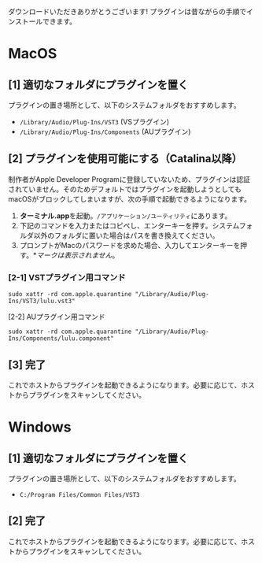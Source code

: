 ダウンロードいただきありがとうございます! プラグインは昔ながらの手順でインストールできます。

# MacOS

## [1] 適切なフォルダにプラグインを置く
プラグインの置き場所として、以下のシステムフォルダをおすすめします。

* `/Library/Audio/Plug-Ins/VST3` (VSプラグイン)
* `/Library/Audio/Plug-Ins/Components` (AUプラグイン)

## [2] プラグインを使用可能にする（Catalina以降）
制作者がApple Developer Programに登録していないため、プラグインは認証されていません。そのためデフォルトではプラグインを起動しようとしてもmacOSがブロックしてしまいますが、次の手順で起動できるようになります。

1. **ターミナル.app**を起動。`/アプリケーション/ユーティリティ`にあります。
2. 下記のコマンドを入力またはコピペし、エンターキーを押す。システムフォルダ以外のフォルダに置いた場合はパスを書き換えてください。
3. プロンプトがMacのパスワードを求めた場合、入力してエンターキーを押す。**マークは表示されません*。

### [2-1] VSTプラグイン用コマンド
```
sudo xattr -rd com.apple.quarantine "/Library/Audio/Plug-Ins/VST3/lulu.vst3"
```

[2-2] AUプラグイン用コマンド
```
sudo xattr -rd com.apple.quarantine "/Library/Audio/Plug-Ins/Components/lulu.component"
```

## [3] 完了
これでホストからプラグインを起動できるようになります。必要に応じて、ホストからプラグインをスキャンしてください。


<div style="page-break-before:always"></div>

# Windows

## [1] 適切なフォルダにプラグインを置く
プラグインの置き場所として、以下のシステムフォルダをおすすめします。

* `C:/Program Files/Common Files/VST3`

## [2] 完了
これでホストからプラグインを起動できるようになります。必要に応じて、ホストからプラグインをスキャンしてください。